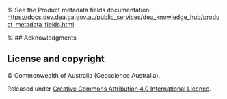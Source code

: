 % See the Product metadata fields documentation: https://docs.dev.dea.ga.gov.au/public_services/dea_knowledge_hub/product_metadata_fields.html

% ## Acknowledgments

## License and copyright

&copy; Commonwealth of Australia (Geoscience Australia).

Released under [Creative Commons Attribution 4.0 International Licence](https://creativecommons.org/licenses/by/4.0/).


